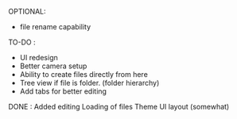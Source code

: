 OPTIONAL:
- file rename capability
 
TO-DO : 
- UI redesign
- Better camera setup 
- Ability to create files directly from here
- Tree view if file is folder. (folder hierarchy)
- Add tabs for better editing 

DONE :
Added editing 
Loading of files
Theme
UI layout (somewhat)
